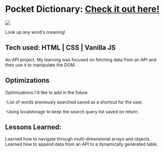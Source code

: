 # Pocket Dictionary: <a href="https://p0cket-dictionary.netlify.app/" target="_blank">Check it out here!</a>
<a href="https://p0cket-dictionary.netlify.app/" target="_blank"><img src="https://i.giphy.com/media/Rsawf36RxuD7NtZ98k/giphy.webp" /></a>

Look up any word's meaning!

## Tech used: HTML | CSS | Vanilla JS

An API project. My learning was focused on fetching data from an API and then use it to manipulate the DOM.

## Optimizations

Optimizations I'd like to add in the future

-List of words previously searched saved as a shortcut for the user.

-Using localstorage to keep the search query list saved on return.


## Lessons Learned:

Learned how to navigate through multi-dimensional arrays and objects. Learned how to append data from an API to a dynamically generated table.
